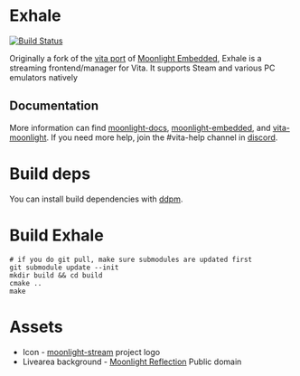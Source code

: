 # Exhale 
[![Build Status](https://travis-ci.org/Michanne/exhale.svg?branch=master)](https://travis-ci.org/Michanne/exhale)

Originally a fork of the [vita port][3] of [Moonlight Embedded][1], Exhale is a streaming frontend/manager for Vita.
It supports Steam and various PC emulators natively

## Documentation

More information can find [moonlight-docs][1], [moonlight-embedded][2], and [vita-moonlight][3].
If you need more help, join the #vita-help channel in [discord][4].

[1]: https://github.com/moonlight-stream/moonlight-docs/wiki
[2]: https://github.com/irtimmer/moonlight-embedded/wiki
[3]: https://github.com/xyzz/vita-moonlight/wiki
[4]: https://discord.gg/atkmxxT

# Build deps

You can install build dependencies with [ddpm](https://github.com/dolcesdk/ddpm).

# Build Exhale

```
# if you do git pull, make sure submodules are updated first
git submodule update --init
mkdir build && cd build
cmake ..
make
```

# Assets

- Icon - [moonlight-stream][moonlight] project logo
- Livearea background - [Moonlight Reflection][reflection] Public domain

[moonlight]: https://github.com/moonlight-stream
[reflection]: http://www.publicdomainpictures.net/view-image.php?image=130014&picture=moonlight-reflection
